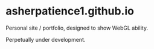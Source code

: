 # asherpatience1.github.io

Personal site / portfolio, designed to show WebGL ability.  

Perpetually under development.
